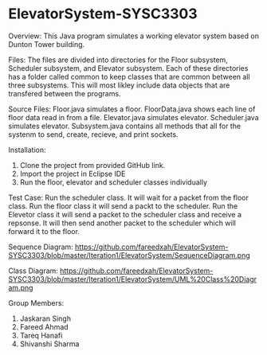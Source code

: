 # ElevatorSystem-SYSC3303

Overview: This Java program simulates a working elevator system based on Dunton Tower building.

Files:
The files are divided into directories for the Floor subsystem, Scheduler subsystem, and Elevator subsystem. Each of these directories has a folder called common to keep classes that are common between all three subsystems. This will most likley include data objects that are transfered between the programs. 

Source Files:
Floor.java simulates a floor.
FloorData.java shows each line of floor data read in from a file.
Elevator.java simulates elevator.
Scheduler.java simulates elevator.
Subsystem.java contains all methods that all for the systenm to send, create, recieve, and print sockets.

Installation: 
1)	Clone the project from provided GitHub link.
2)	Import the project in Eclipse IDE
3)	Run the floor, elevator and scheduler classes individually 

Test Case:
Run the scheduler class. It will wait for a packet from the floor class. Run the floor class it will send a packt to the scheduler. Run the Elevetor class it will send a packet to the scheduler class and receive a repsonse. It will then send another packet to the scheduler which will forward it to the floor.

Sequence Diagram:
https://github.com/fareedxah/ElevatorSystem-SYSC3303/blob/master/Iteration1/ElevatorSystem/SequenceDiagram.png

Class Diagram:
https://github.com/fareedxah/ElevatorSystem-SYSC3303/blob/master/Iteration1/ElevatorSystem/UML%20Class%20Diagram.png

Group Members:
1)	Jaskaran Singh 
2)	Fareed Ahmad
3)	Tareq Hanafi
4)	Shivanshi Sharma
